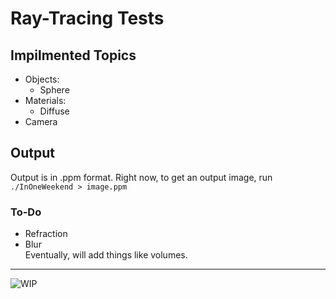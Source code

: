 # Ray-Tracing Tests

## Impilmented Topics
 - Objects:  
   - Sphere
 - Materials:  
   - Diffuse
 - Camera
 
## Output
Output is in .ppm format. Right now, to get an output image, run `./InOneWeekend > image.ppm`

### To-Do
 - Refraction
 - Blur  
Eventually, will add things like volumes.

----------
![WIP](https://img.shields.io/static/v1?label=Status&message=WIP&color=red)
